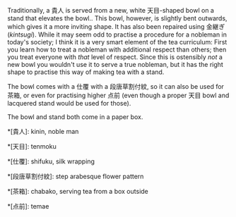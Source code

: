 Traditionally, a 貴人 is served from a new, white 天目-shaped bowl on a stand that elevates the bowl.. This bowl, however, is slightly bent outwards, which gives it a more inviting shape. It has also been repaired using 金継ぎ (*kintsugi*). While it may seem odd to practise a procedure for a nobleman in today's society; I think it is a very smart element of the tea curriculum: First you learn how to treat a nobleman with additional respect than others; then you treat everyone with *that* level of respect. Since this is ostensibly *not* a new bowl you wouldn't use it to serve a true nobleman, but it has the right shape to practise this way of making tea with a stand.

The bowl comes with a 仕覆 with a 段唐草割付紋, so it can also be used for 茶箱, or even for practising higher 点前 (even though a proper 天目 bowl and lacquered stand would be used for those).

The bowl and stand both come in a paper box.

*[貴人]: kinin, noble man

*[天目]: tenmoku

*[仕覆]: shifuku, silk wrapping

*[段唐草割付紋]: step arabesque flower pattern

*[茶箱]: chabako, serving tea from a box outside

*[点前]: temae

